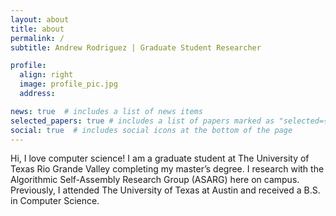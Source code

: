 ```yaml
---
layout: about
title: about
permalink: /
subtitle: Andrew Rodriguez | Graduate Student Researcher

profile:
  align: right
  image: profile_pic.jpg
  address:

news: true  # includes a list of news items
selected_papers: true # includes a list of papers marked as "selected={true}"
social: true  # includes social icons at the bottom of the page
---
```


Hi, I love computer science! I am a graduate student at The University of Texas Rio Grande Valley completing my master’s degree. I research with the Algorithmic Self-Assembly Research Group (ASARG) here on campus. Previously, I attended The University of Texas at Austin and received a B.S. in Computer Science.
